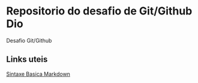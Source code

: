 # Repositorio do desafio de Git/Github Dio
Desafio Git/Github
## Links uteis
[Sintaxe Basica Markdown](https://www.markdownguide.org/)
